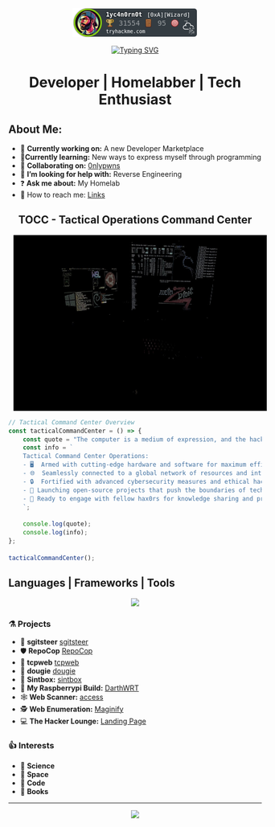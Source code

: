 <!-- TryHackMe Badge Script -->
<p align="center">
  <img src="https://raw.githubusercontent.com/1yc4n0rn0t/1yc4n0rn0t/master/assets/badge.png" alt="TryHackMe">
</p>

<p align="center">
  <a href="https://git.io/typing-svg"><img src="https://readme-typing-svg.herokuapp.com?font=Fira+Code&pause=1000&color=29F718&random=false&width=435&lines=perceive+that+which+cannot+be+seen" alt="Typing SVG" /></a>
</p>

<h1 align="center">Developer | Homelabber | Tech Enthusiast</h1>
  
## About Me:
- 🧪 **Currently working on:** A new Developer Marketplace
- 🔬**Currently learning:** New ways to express myself through programming
- 🥼 **Collaborating on:** [0nlypwns](https://0nlypwns.com)
- 📐 **I’m looking for help with:** Reverse Engineering
- ❓ **Ask me about:** My Homelab
- 📡 How to reach me: [Links](https://lycan.lol)

<h2 align="center">TOCC - Tactical Operations Command Center</h2>
<p align="center">
  <img src="https://github.com/1yc4n0rn0t/1yc4n0rn0t/blob/main/mysetup.jpeg" alt="Image" style="height: 350px; vertical-align: middle; margin-left: 10px;" />
</p>

```typescript
// Tactical Command Center Overview
const tacticalCommandCenter = () => {
    const quote = "The computer is a medium of expression, and the hacker is an artist. — Jaron Lanier";
    const info = `
    Tactical Command Center Operations:
    - 🖥️  Armed with cutting-edge hardware and software for maximum efficiency.
    - 🌐  Seamlessly connected to a global network of resources and intelligence.
    - 🔒  Fortified with advanced cybersecurity measures and ethical hacking protocols.
    - 🚀 Launching open-source projects that push the boundaries of technology.
    - 📡 Ready to engage with fellow hax0rs for knowledge sharing and project synergy.
    `;

    console.log(quote);
    console.log(info);
};

tacticalCommandCenter();
```

## Languages | Frameworks | Tools

<p align="center">
  <a href="https://skillicons.dev">
    <img src="https://skillicons.dev/icons?i=react,nextjs,nodejs,mysql,prisma,ts,git,docker,kubernetes,nginx,bash,py,flask,linux,windows" />
  </a>
</p>

### ⚗️ Projects 
- 🚜  **sgitsteer** [sgitsteer](https://github.com/1yc4n0rn0t/sgitsteer)
- 🛡️ **RepoCop** [RepoCop](https://github.com/1yc4n0rn0t/RepoCop)
- 📨 **tcpweb** [tcpweb](https://github.com/1yc4n0rn0t/tcpweb)
- 📘 **dougie** [dougie](https://1yc4n0rn0t.github.io/dougie/)
- 🔎 **Sintbox:** [sintbox](https://github.com/1yc4n0rn0t/sintbox)
- 🥧 **My Raspberrypi Build:** [DarthWRT](https://github.com/1yc4n0rn0t/DarthWRT)
- 🕸️ **Web Scanner:** [access](https://github.com/1yc4n0rn0t/access)
- 🕵️ **Web Enumeration:** [Maginify](https://github.com/1yc4n0rn0t/magnify)
- 💻 **The Hacker Lounge:** [Landing Page](https://github.com/1yc4n0rn0t/THLLP)

### 👍 Interests 

- 🚀 **Science**
- 🌌 **Space**
- 🧮 **Code**
- 📗 **Books**

---
<p align="center">
  <img src="https://github-profile-summary-cards.vercel.app/api/cards/profile-details?username=loopbacklycan&theme=github_dark&show_icons=true" />
</p>
